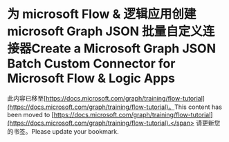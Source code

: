 # <a name="create-a-microsoft-graph-json-batch-custom-connector-for-microsoft-flow--logic-apps"></a><span data-ttu-id="78e09-101">为 microsoft Flow & 逻辑应用创建 microsoft Graph JSON 批量自定义连接器</span><span class="sxs-lookup"><span data-stu-id="78e09-101">Create a Microsoft Graph JSON Batch Custom Connector for Microsoft Flow & Logic Apps</span></span>

<span data-ttu-id="78e09-102">此内容已移至[https://docs.microsoft.com/graph/training/flow-tutorial](https://docs.microsoft.com/graph/training/flow-tutorial)。</span><span class="sxs-lookup"><span data-stu-id="78e09-102">This content has been moved to [https://docs.microsoft.com/graph/training/flow-tutorial](https://docs.microsoft.com/graph/training/flow-tutorial).</span></span> <span data-ttu-id="78e09-103">请更新您的书签。</span><span class="sxs-lookup"><span data-stu-id="78e09-103">Please update your bookmark.</span></span>
